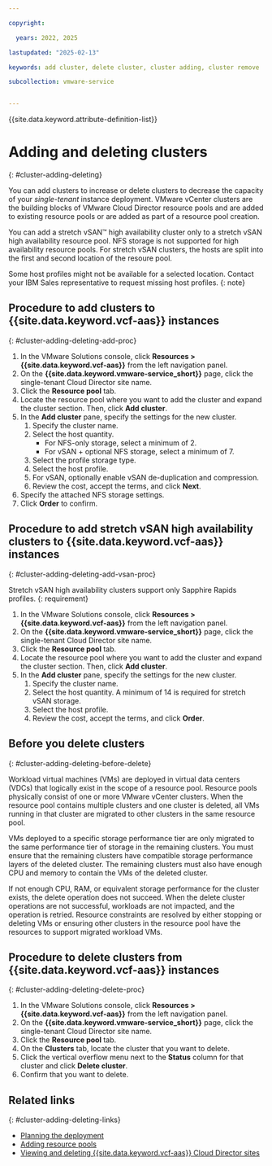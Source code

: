 ```yaml
---

copyright:

  years: 2022, 2025

lastupdated: "2025-02-13"

keywords: add cluster, delete cluster, cluster adding, cluster remove

subcollection: vmware-service


---
```


{{site.data.keyword.attribute-definition-list}}

# Adding and deleting clusters
{: #cluster-adding-deleting}

You can add clusters to increase or delete clusters to decrease the capacity of your *single-tenant* instance deployment. VMware vCenter clusters are the building blocks of VMware Cloud Director resource pools and are added to existing resource pools or are added as part of a resource pool creation.

You can add a stretch vSAN™ high availability cluster only to a stretch vSAN high availability resource pool. NFS storage is not supported for high availability resource pools. For stretch vSAN clusters, the hosts are split into the first and second location of the resoure pool.

Some host profiles might not be available for a selected location. Contact your IBM Sales representative to request missing host profiles.
{: note}

## Procedure to add clusters to {{site.data.keyword.vcf-aas}} instances
{: #cluster-adding-deleting-add-proc}

1. In the VMware Solutions console, click **Resources > {{site.data.keyword.vcf-aas}}** from the left navigation panel.
2. On the **{{site.data.keyword.vmware-service_short}}** page, click the single-tenant Cloud Director site name.
3. Click the **Resource pool** tab.
4. Locate the resource pool where you want to add the cluster and expand the cluster section. Then, click **Add cluster**.
5. In the **Add cluster** pane, specify the settings for the new cluster.
    1. Specify the cluster name.
    2. Select the host quantity.
       * For NFS-only storage, select a minimum of 2.
       * For vSAN + optional NFS storage, select a minimum of 7.
    3. Select the profile storage type.
    4. Select the host profile.
    5. For vSAN, optionally enable vSAN de-duplication and compression.
    6. Review the cost, accept the terms, and click **Next**.
6. Specify the attached NFS storage settings.
7. Click **Order** to confirm.

## Procedure to add stretch vSAN high availability clusters to {{site.data.keyword.vcf-aas}} instances
{: #cluster-adding-deleting-add-vsan-proc}

Stretch vSAN high availability clusters support only Sapphire Rapids profiles.
{: requirement}

1. In the VMware Solutions console, click **Resources > {{site.data.keyword.vcf-aas}}** from the left navigation panel.
2. On the **{{site.data.keyword.vmware-service_short}}** page, click the single-tenant Cloud Director site name.
3. Click the **Resource pool** tab.
4. Locate the resource pool where you want to add the cluster and expand the cluster section. Then, click **Add cluster**.
5. In the **Add cluster** pane, specify the settings for the new cluster.
    1. Specify the cluster name.
    2. Select the host quantity. A minimum of 14 is required for stretch vSAN storage.
    4. Select the host profile.
    5. Review the cost, accept the terms, and click **Order**.

## Before you delete clusters
{: #cluster-adding-deleting-before-delete}

Workload virtual machines (VMs) are deployed in virtual data centers (VDCs) that logically exist in the scope of a resource pool. Resource pools physically consist of one or more VMware vCenter clusters. When the resource pool contains multiple clusters and one cluster is deleted, all VMs running in that cluster are migrated to other clusters in the same resource pool.

VMs deployed to a specific storage performance tier are only migrated to the same performance tier of storage in the remaining clusters. You must ensure that the remaining clusters have compatible storage performance layers of the deleted cluster. The remaining clusters must also have enough CPU and memory to contain the VMs of the deleted cluster.

If not enough CPU, RAM, or equivalent storage performance for the cluster exists, the delete operation does not succeed. When the delete cluster operations are not successful, workloads are not impacted, and the operation is retried. Resource constraints are resolved by either stopping or deleting VMs or ensuring other clusters in the resource pool have the resources to support migrated workload VMs.

## Procedure to delete clusters from {{site.data.keyword.vcf-aas}} instances
{: #cluster-adding-deleting-delete-proc}

1. In the VMware Solutions console, click **Resources > {{site.data.keyword.vcf-aas}}** from the left navigation panel.
2. On the **{{site.data.keyword.vmware-service_short}}** page, click the single-tenant Cloud Director site name.
3. Click the **Resource pool** tab.
4. On the **Clusters** tab, locate the cluster that you want to delete.
5. Click the vertical overflow menu next to the **Status** column for that cluster and click **Delete cluster**.
6. Confirm that you want to delete.

## Related links
{: #cluster-adding-deleting-links}

* [Planning the deployment](/docs/vmware-service?topic=vmware-service-tenant-plan-deploy)
* [Adding resource pools](/docs/vmware-service?topic=vmware-service-pvdc-adding-deleting)
* [Viewing and deleting {{site.data.keyword.vcf-aas}} Cloud Director sites](/docs/vmware-service?topic=vmware-service-tenant-viewing-sites)

